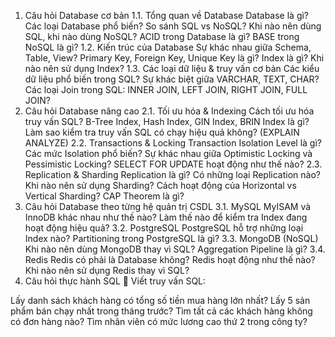 1. Câu hỏi Database cơ bản
1.1. Tổng quan về Database
Database là gì? Các loại Database phổ biến?
So sánh SQL vs NoSQL? Khi nào nên dùng SQL, khi nào dùng NoSQL?
ACID trong Database là gì?
BASE trong NoSQL là gì?
1.2. Kiến trúc của Database
Sự khác nhau giữa Schema, Table, View?
Primary Key, Foreign Key, Unique Key là gì?
Index là gì? Khi nào nên sử dụng Index?
1.3. Các loại dữ liệu & truy vấn cơ bản
Các kiểu dữ liệu phổ biến trong SQL?
Sự khác biệt giữa VARCHAR, TEXT, CHAR?
Các loại Join trong SQL: INNER JOIN, LEFT JOIN, RIGHT JOIN, FULL JOIN?
2. Câu hỏi Database nâng cao
2.1. Tối ưu hóa & Indexing
Cách tối ưu hóa truy vấn SQL?
B-Tree Index, Hash Index, GIN Index, BRIN Index là gì?
Làm sao kiểm tra truy vấn SQL có chạy hiệu quả không? (EXPLAIN ANALYZE)
2.2. Transactions & Locking
Transaction Isolation Level là gì? Các mức Isolation phổ biến?
Sự khác nhau giữa Optimistic Locking và Pessimistic Locking?
SELECT FOR UPDATE hoạt động như thế nào?
2.3. Replication & Sharding
Replication là gì? Có những loại Replication nào?
Khi nào nên sử dụng Sharding? Cách hoạt động của Horizontal vs Vertical Sharding?
CAP Theorem là gì?
3. Câu hỏi Database theo từng hệ quản trị CSDL
3.1. MySQL
MyISAM và InnoDB khác nhau như thế nào?
Làm thế nào để kiểm tra Index đang hoạt động hiệu quả?
3.2. PostgreSQL
PostgreSQL hỗ trợ những loại Index nào?
Partitioning trong PostgreSQL là gì?
3.3. MongoDB (NoSQL)
Khi nào nên dùng MongoDB thay vì SQL?
Aggregation Pipeline là gì?
3.4. Redis
Redis có phải là Database không? Redis hoạt động như thế nào?
Khi nào nên sử dụng Redis thay vì SQL?
4. Câu hỏi thực hành SQL
📌 Viết truy vấn SQL:

Lấy danh sách khách hàng có tổng số tiền mua hàng lớn nhất?
Lấy 5 sản phẩm bán chạy nhất trong tháng trước?
Tìm tất cả các khách hàng không có đơn hàng nào?
Tìm nhân viên có mức lương cao thứ 2 trong công ty?